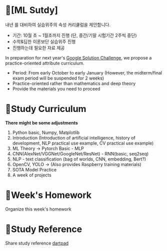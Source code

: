 # 📕[ML Sutdy]

내년 를 대비하여 실습위주의 속성 커리큘럼을 제안합니다.
- 기간: 10월 초 ~ 1월초까지 진행 (단, 중간/기말 시험기간 2주씩 중단)
- 수학&딥한 이론보단 실습위주 진행
- 진행하는데 필요한 자료 제공

In preparation for next year's [Google Solution Challenge](https://www.gdscutd.tech/events/gsc), we propose a practice-oriented attribute curriculum.

- Period: From early October to early January (However, the midterm/final exam period will be suspended for 2 weeks)
- Practice-oriented rather than mathematics and deep theory
- Provide the materials you need to proceed

# 📝Study Curriculum
**There might be some adjustments**

1. Python basic, Numpy, Matplotlib
2. Introduction (Introduction of artificial intelligence, history of development, NLP practical use example, CV practical use example)
3. ML Theory -> Pytorch Basic - MLP
4. CNN(AlexNet/VGGNet/GoogleNet/ResNet) - RNN(basic, seq2seq)
5. NLP - text classification (bag of worlds, CNN, embedding, Bert?)
6. OpenCV, YOLO -> (Also provides Raspberry training materials)
7. SOTA Model Practice
8. A week of projects

# 📅Week's Homework
Organize this week's homework

# 📑Study Reference
Share study reference
[dartpad](https://dartpad.dev/)
